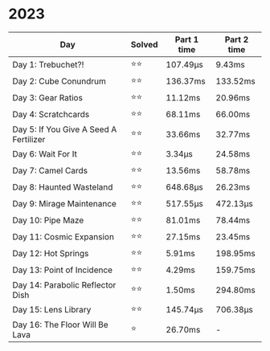 # 2023

| Day                                    | Solved | Part 1 time | Part 2 time |
|----------------------------------------|--------|-------------|-------------|
| Day 1: Trebuchet?!                     | ⭐⭐     | 107.49µs    | 9.43ms      |
| Day 2: Cube Conundrum                  | ⭐⭐     | 136.37ms    | 133.52ms    |
| Day 3: Gear Ratios                     | ⭐⭐     | 11.12ms     | 20.96ms     |
| Day 4: Scratchcards                    | ⭐⭐     | 68.11ms     | 66.00ms     |
| Day 5: If You Give A Seed A Fertilizer | ⭐⭐     | 33.66ms     | 32.77ms     |
| Day 6: Wait For It                     | ⭐⭐     | 3.34µs      | 24.58ms     |
| Day 7: Camel Cards                     | ⭐⭐     | 13.56ms     | 58.78ms     |
| Day 8: Haunted Wasteland               | ⭐⭐     | 648.68µs    | 26.23ms     |
| Day 9: Mirage Maintenance              | ⭐⭐     | 517.55µs    | 472.13µs    |
| Day 10: Pipe Maze                      | ⭐⭐     | 81.01ms     | 78.44ms     |
| Day 11: Cosmic Expansion               | ⭐⭐     | 27.15ms     | 23.45ms     |
| Day 12: Hot Springs                    | ⭐⭐     | 5.91ms      | 198.95ms    |
| Day 13: Point of Incidence             | ⭐⭐     | 4.29ms      | 159.75ms    |
| Day 14: Parabolic Reflector Dish       | ⭐⭐     | 1.50ms      | 294.80ms    |
| Day 15: Lens Library                   | ⭐⭐     | 145.74µs    | 706.38µs    |
| Day 16: The Floor Will Be Lava         | ⭐      | 26.70ms     | -           |
